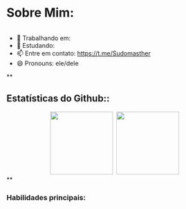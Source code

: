 <h1 align="Left">Sobre Mim: </h1>

<img>


- 🔭 Trabalhando em: 
- 🌱 Estudando: 
- 📫 Entre em contato: https://t.me/Sudomasther
- 😄 Pronouns: ele/dele


**<h2 align="left">Estatísticas do Github::</h2>
<div align="center">
  <a href="https://github.com/SudoMaster7"><img height="145em" src="https://github-readme-stats.vercel.app/api?username=SudoMaster7&show_icons=true&theme=dracula&include_all_commits=true&count_private=true&hide_border=true"></a>&nbsp;
 <a href="https://github.com/SudoMaster7"><img height="145em" src="https://github-readme-stats.vercel.app/api/top-langs/?username=SudoMaster7&layout=compact&langs_count=7&theme=dracula&hide_border=true"></a>&nbsp;
</div>**


<div style="display: inline_block">
  
  <h3 align="left">Habilidades principais:</h3>
